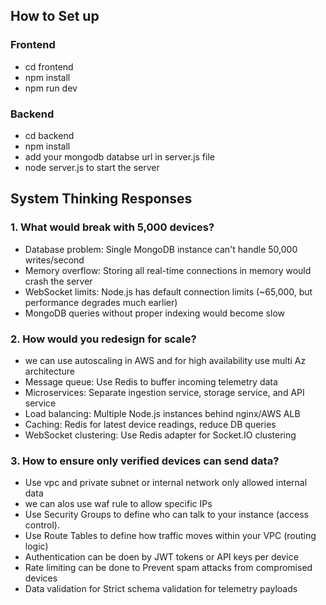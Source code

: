 ## How to Set up

### Frontend 
- cd frontend
- npm install
- npm run dev

### Backend
- cd backend
- npm install
- add your mongodb databse url in server.js file
- node server.js to start the server

## System Thinking Responses

### 1. What would break with 5,000 devices?
- Database problem: Single MongoDB instance can't handle 50,000 writes/second 
- Memory overflow: Storing all real-time connections in memory would crash the server
- WebSocket limits: Node.js has default connection limits (~65,000, but performance degrades much earlier)
- MongoDB queries without proper indexing would become slow

### 2. How would you redesign for scale?
- we can use autoscaling in AWS and for high availability use multi Az architecture
- Message queue: Use Redis to buffer incoming telemetry data
- Microservices: Separate ingestion service, storage service, and API service
- Load balancing: Multiple Node.js instances behind nginx/AWS ALB
- Caching: Redis for latest device readings, reduce DB queries
- WebSocket clustering: Use Redis adapter for Socket.IO clustering

### 3. How to ensure only verified devices can send data?
- Use vpc and private subnet or internal network only allowed internal data
- we can alos use waf rule to allow specific IPs 
- Use Security Groups to define who can talk to your instance (access control).
- Use Route Tables to define how traffic moves within your VPC (routing logic)
- Authentication can be doen by JWT tokens or API keys per device
- Rate limiting can be done to Prevent spam attacks from compromised devices
- Data validation for Strict schema validation for telemetry payloads
